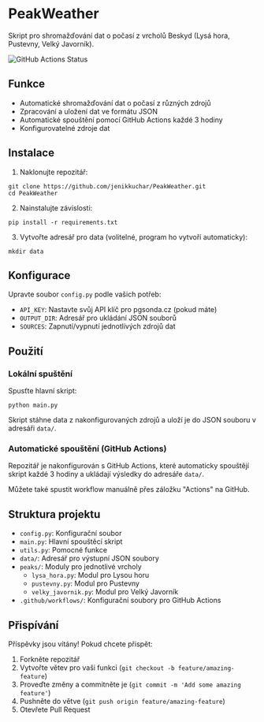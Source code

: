 # PeakWeather

Skript pro shromažďování dat o počasí z vrcholů Beskyd (Lysá hora, Pustevny, Velký Javorník).

![GitHub Actions Status](https://github.com/jenikkuchar/PeakWeather/workflows/Generate%20Weather%20Data/badge.svg)

## Funkce

- Automatické shromažďování dat o počasí z různých zdrojů
- Zpracování a uložení dat ve formátu JSON
- Automatické spouštění pomocí GitHub Actions každé 3 hodiny
- Konfigurovatelné zdroje dat

## Instalace

1. Naklonujte repozitář:
```
git clone https://github.com/jenikkuchar/PeakWeather.git
cd PeakWeather
```

2. Nainstalujte závislosti:
```
pip install -r requirements.txt
```

3. Vytvořte adresář pro data (volitelné, program ho vytvoří automaticky):
```
mkdir data
```

## Konfigurace

Upravte soubor `config.py` podle vašich potřeb:

- `API_KEY`: Nastavte svůj API klíč pro pgsonda.cz (pokud máte)
- `OUTPUT_DIR`: Adresář pro ukládání JSON souborů
- `SOURCES`: Zapnutí/vypnutí jednotlivých zdrojů dat

## Použití

### Lokální spuštění

Spusťte hlavní skript:
```
python main.py
```

Skript stáhne data z nakonfigurovaných zdrojů a uloží je do JSON souboru v adresáři `data/`.

### Automatické spouštění (GitHub Actions)

Repozitář je nakonfigurován s GitHub Actions, které automaticky spouštějí skript každé 3 hodiny a ukládají výsledky do adresáře `data/`. 

Můžete také spustit workflow manuálně přes záložku "Actions" na GitHub.

## Struktura projektu

- `config.py`: Konfigurační soubor
- `main.py`: Hlavní spouštěcí skript
- `utils.py`: Pomocné funkce
- `data/`: Adresář pro výstupní JSON soubory
- `peaks/`: Moduly pro jednotlivé vrcholy
  - `lysa_hora.py`: Modul pro Lysou horu
  - `pustevny.py`: Modul pro Pustevny
  - `velky_javornik.py`: Modul pro Velký Javorník
- `.github/workflows/`: Konfigurační soubory pro GitHub Actions

## Přispívání

Příspěvky jsou vítány! Pokud chcete přispět:

1. Forkněte repozitář
2. Vytvořte větev pro vaši funkci (`git checkout -b feature/amazing-feature`)
3. Proveďte změny a commitněte je (`git commit -m 'Add some amazing feature'`)
4. Pushněte do větve (`git push origin feature/amazing-feature`)
5. Otevřete Pull Request
